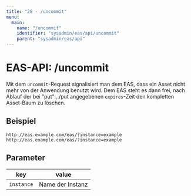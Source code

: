 ```yaml
---
title: "28 - /uncommit"
menu:
  main:
    name: "/uncommit"
    identifier: "sysadmin/eas/api/uncommit"
    parent: "sysadmin/eas/api"
---
```

#  EAS-API: /uncommit

Mit dem `uncommit`-Request signalisiert man dem EAS, dass ein Asset nicht mehr von der Anwendung benutzt wird. Dem EAS steht es dann frei, nach Ablauf der bei "put":../put angegebenen `expires`-Zeit den kompletten Asset-Baum zu löschen.

##  Beispiel

```url
http://eas.example.com/eas/?instance=example
http://eas.example.com/eas/?instance=example
```


##  Parameter


|key|value|
|---|---|
|`instance`          |Name der Instanz|




